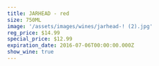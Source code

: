 ```yaml
---
title: JARHEAD - red
size: 750ML
image: '/assets/images/wines/jarhead-! (2).jpg'
reg_price: $14.99
special_price: $12.99
expiration_date: 2016-07-06T00:00:00.000Z
show_wine: true
---
```



